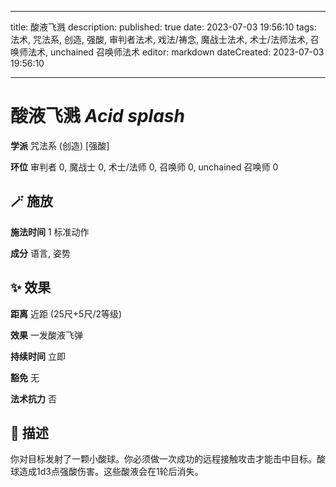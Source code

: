 
---
title: 酸液飞溅
description: 
published: true
date: 2023-07-03 19:56:10
tags: 法术, 咒法系, 创造, 强酸, 审判者法术, 戏法/祷念, 魔战士法术, 术士/法师法术, 召唤师法术, unchained 召唤师法术
editor: markdown
dateCreated: 2023-07-03 19:56:10

---

# **酸液飞溅** *Acid splash*

**学派** 咒法系 (创造) \[强酸\] 

**环位** 审判者 0, 魔战士 0, 术士/法师 0, 召唤师 0, unchained 召唤师 0

## 🪄 施放

**施法时间** 1 标准动作

**成分** 语言, 姿势

## ✨ 效果  

**距离** 近距 (25尺+5尺/2等级) 

**效果** 一发酸液飞弹 

**持续时间** 立即 

**豁免** 无

**法术抗力** 否

## 📖 描述

你对目标发射了一颗小酸球。你必须做一次成功的远程接触攻击才能击中目标。酸球造成1d3点强酸伤害。这些酸液会在1轮后消失。
    